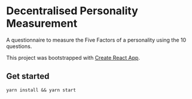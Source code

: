 # Decentralised Personality Measurement
A questionnaire to measure the Five Factors of a personality using the 10 questions.

This project was bootstrapped with [Create React App](https://github.com/facebook/create-react-app).

## Get started

`yarn install && yarn start`